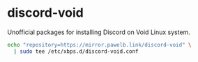 # discord-void
Unofficial packages for installing Discord on Void Linux system.

```sh
echo "repository=https://mirror.pawelb.link/discord-void" \
  | sudo tee /etc/xbps.d/discord-void.conf
```
